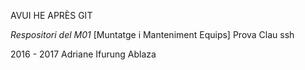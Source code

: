 AVUI HE APRÈS GIT

*Respositori del M01* 
[Muntatge i Manteniment Equips]
Prova Clau ssh

2016 - 2017
Adriane Ifurung Ablaza
